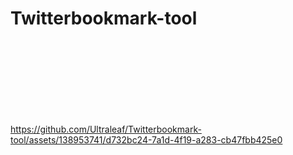 # Twitterbookmark-tool
<br>
<br>
<br>
<br>
<br>
<br>
<br>


https://github.com/Ultraleaf/Twitterbookmark-tool/assets/138953741/d732bc24-7a1d-4f19-a283-cb47fbb425e0


